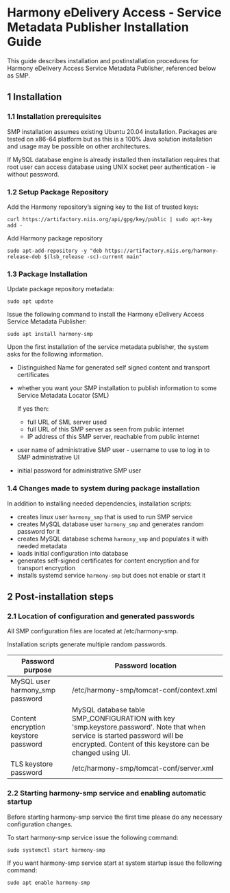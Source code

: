 # Harmony eDelivery Access - Service Metadata Publisher Installation Guide

This guide describes installation and postinstallation procedures for  Harmony eDelivery Access Service Metadata Publisher,
referenced below as SMP.

## 1 Installation

### 1.1 Installation prerequisites

SMP installation assumes existing Ubuntu 20.04 installation. Packages are tested on x86-64 platform but as this is a 
100% Java solution installation and usage may be possible on other architectures.

If MySQL database engine is already installed then installation requires that root user can access database using UNIX
socket peer authentication - ie without password.

### 1.2 Setup Package Repository

Add the Harmony repository’s signing key to the list of trusted keys:
```
curl https://artifactory.niis.org/api/gpg/key/public | sudo apt-key add -
```

Add Harmony package repository 
```
sudo apt-add-repository -y "deb https://artifactory.niis.org/harmony-release-deb $(lsb_release -sc)-current main"
```

### 1.3 Package Installation

Update package repository metadata:
```
sudo apt update
```

Issue the following command to install the Harmony eDelivery Access Service Metadata Publisher:
```
sudo apt install harmony-smp
```

Upon the first installation of the service metadata publisher, the system asks for the following information.

- Distinguished Name for generated self signed content and transport certificates
- whether you want your SMP installation to publish information to some Service Metadata Locator (SML)
  
  If yes then: 
  - full URL of SML server used 
  - full URL of this SMP server as seen from public internet
  - IP address of this SMP server, reachable from public internet
- user name of administrative SMP user - username to use to log in to SMP administrative UI
- initial password for administrative SMP user

### 1.4 Changes made to system during package installation

In addition to installing needed dependencies, installation scripts:
- creates linux user `harmony_smp` that is used to run SMP service
- creates MySQL database user `harmony_smp` and generates random password for it
- creates MySQL database schema `harmony_smp` and populates it with needed metadata
- loads initial configuration into database
- generates self-signed certificates for content encryption and for transport encryption
- installs systemd service `harmony-smp` but does not enable or start it

## 2 Post-installation steps

### 2.1 Location of configuration and generated passwords 

All SMP configuration files are located at /etc/harmony-smp.

Installation scripts generate multiple random passwords.

| Password purpose | Password location |
|---|---|
| MySQL user harmony_smp password  | /etc/harmony-smp/tomcat-conf/context.xml |
| Content encryption keystore password | MySQL database table SMP_CONFIGURATION with key 'smp.keystore.password'. Note that when service is started password will be encrypted. Content of this keystore can be changed using UI.|
| TLS keystore password | /etc/harmony-smp/tomcat-conf/server.xml |

### 2.2 Starting harmony-smp service and enabling automatic startup 

Before starting harmony-smp service the first time please do any necessary configuration changes.

To start harmony-smp service issue the following command:
```
sudo systemctl start harmony-smp
```

If you want harmony-smp service start at system startup issue the following command:
```
sudo apt enable harmony-smp
```